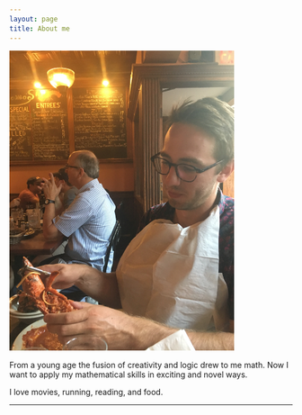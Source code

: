 ```yaml
---
layout: page
title: About me
---
```

<img src= "/img/food.jpg" width="400" height="YYY"/>

From a young age the fusion of creativity and logic drew to me math. Now I want to apply my mathematical skills in exciting and novel ways.

I love movies, running, reading, and food.

---
